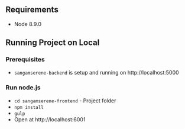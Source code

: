 ## Requirements
- Node 8.9.0

## Running Project on Local

### Prerequisites

- `sangamserene-backend` is setup and running on  http://localhost:5000

### Run node.js

- `cd sangamserene-frontend` - Project folder
- `npm install`
- `gulp`
- Open at http://localhost:6001